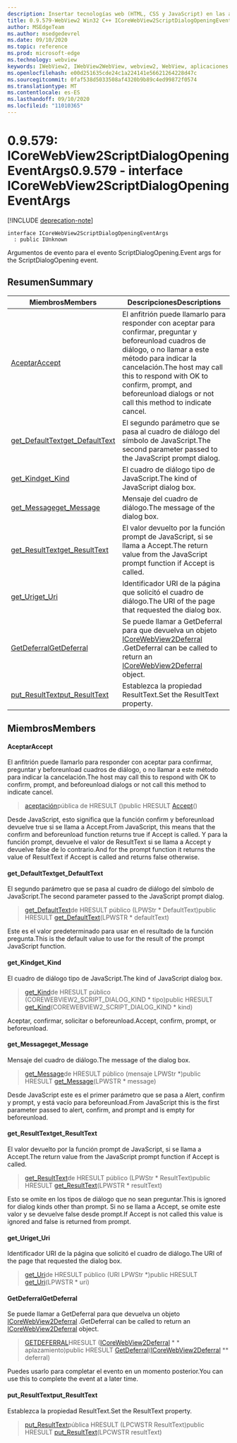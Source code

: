 ```yaml
---
description: Insertar tecnologías web (HTML, CSS y JavaScript) en las aplicaciones nativas con el control Microsoft Edge WebView2
title: 0.9.579-WebView2 Win32 C++ ICoreWebView2ScriptDialogOpeningEventArgs
author: MSEdgeTeam
ms.author: msedgedevrel
ms.date: 09/10/2020
ms.topic: reference
ms.prod: microsoft-edge
ms.technology: webview
keywords: IWebView2, IWebView2WebView, webview2, WebView, aplicaciones Win32, Win32, Edge, ICoreWebView2, ICoreWebView2Controller, control de explorador, HTML Edge, ICoreWebView2ScriptDialogOpeningEventArgs
ms.openlocfilehash: e00d251635cde24c1a224141e56621264228d47c
ms.sourcegitcommit: 0faf538d5033508af4320b9b89c4ed99872f0574
ms.translationtype: MT
ms.contentlocale: es-ES
ms.lasthandoff: 09/10/2020
ms.locfileid: "11010365"
---
```

# <span data-ttu-id="595c9-104">0.9.579: ICoreWebView2ScriptDialogOpeningEventArgs</span><span class="sxs-lookup"><span data-stu-id="595c9-104">0.9.579 - interface ICoreWebView2ScriptDialogOpeningEventArgs</span></span> 

[!INCLUDE [deprecation-note](../../includes/deprecation-note.md)]

```
interface ICoreWebView2ScriptDialogOpeningEventArgs
  : public IUnknown
```

<span data-ttu-id="595c9-105">Argumentos de evento para el evento ScriptDialogOpening.</span><span class="sxs-lookup"><span data-stu-id="595c9-105">Event args for the ScriptDialogOpening event.</span></span>

## <span data-ttu-id="595c9-106">Resumen</span><span class="sxs-lookup"><span data-stu-id="595c9-106">Summary</span></span>

 <span data-ttu-id="595c9-107">Miembros</span><span class="sxs-lookup"><span data-stu-id="595c9-107">Members</span></span>                        | <span data-ttu-id="595c9-108">Descripciones</span><span class="sxs-lookup"><span data-stu-id="595c9-108">Descriptions</span></span>
--------------------------------|---------------------------------------------
[<span data-ttu-id="595c9-109">Aceptar</span><span class="sxs-lookup"><span data-stu-id="595c9-109">Accept</span></span>](#accept) | <span data-ttu-id="595c9-110">El anfitrión puede llamarlo para responder con aceptar para confirmar, preguntar y beforeunload cuadros de diálogo, o no llamar a este método para indicar la cancelación.</span><span class="sxs-lookup"><span data-stu-id="595c9-110">The host may call this to respond with OK to confirm, prompt, and beforeunload dialogs or not call this method to indicate cancel.</span></span>
[<span data-ttu-id="595c9-111">get_DefaultText</span><span class="sxs-lookup"><span data-stu-id="595c9-111">get_DefaultText</span></span>](#get_defaulttext) | <span data-ttu-id="595c9-112">El segundo parámetro que se pasa al cuadro de diálogo del símbolo de JavaScript.</span><span class="sxs-lookup"><span data-stu-id="595c9-112">The second parameter passed to the JavaScript prompt dialog.</span></span>
[<span data-ttu-id="595c9-113">get_Kind</span><span class="sxs-lookup"><span data-stu-id="595c9-113">get_Kind</span></span>](#get_kind) | <span data-ttu-id="595c9-114">El cuadro de diálogo tipo de JavaScript.</span><span class="sxs-lookup"><span data-stu-id="595c9-114">The kind of JavaScript dialog box.</span></span>
[<span data-ttu-id="595c9-115">get_Message</span><span class="sxs-lookup"><span data-stu-id="595c9-115">get_Message</span></span>](#get_message) | <span data-ttu-id="595c9-116">Mensaje del cuadro de diálogo.</span><span class="sxs-lookup"><span data-stu-id="595c9-116">The message of the dialog box.</span></span>
[<span data-ttu-id="595c9-117">get_ResultText</span><span class="sxs-lookup"><span data-stu-id="595c9-117">get_ResultText</span></span>](#get_resulttext) | <span data-ttu-id="595c9-118">El valor devuelto por la función prompt de JavaScript, si se llama a Accept.</span><span class="sxs-lookup"><span data-stu-id="595c9-118">The return value from the JavaScript prompt function if Accept is called.</span></span>
[<span data-ttu-id="595c9-119">get_Uri</span><span class="sxs-lookup"><span data-stu-id="595c9-119">get_Uri</span></span>](#get_uri) | <span data-ttu-id="595c9-120">Identificador URI de la página que solicitó el cuadro de diálogo.</span><span class="sxs-lookup"><span data-stu-id="595c9-120">The URI of the page that requested the dialog box.</span></span>
[<span data-ttu-id="595c9-121">GetDeferral</span><span class="sxs-lookup"><span data-stu-id="595c9-121">GetDeferral</span></span>](#getdeferral) | <span data-ttu-id="595c9-122">Se puede llamar a GetDeferral para que devuelva un objeto [ICoreWebView2Deferral](icorewebview2deferral.md) .</span><span class="sxs-lookup"><span data-stu-id="595c9-122">GetDeferral can be called to return an [ICoreWebView2Deferral](icorewebview2deferral.md) object.</span></span>
[<span data-ttu-id="595c9-123">put_ResultText</span><span class="sxs-lookup"><span data-stu-id="595c9-123">put_ResultText</span></span>](#put_resulttext) | <span data-ttu-id="595c9-124">Establezca la propiedad ResultText.</span><span class="sxs-lookup"><span data-stu-id="595c9-124">Set the ResultText property.</span></span>

## <span data-ttu-id="595c9-125">Miembros</span><span class="sxs-lookup"><span data-stu-id="595c9-125">Members</span></span>

#### <span data-ttu-id="595c9-126">Aceptar</span><span class="sxs-lookup"><span data-stu-id="595c9-126">Accept</span></span> 

<span data-ttu-id="595c9-127">El anfitrión puede llamarlo para responder con aceptar para confirmar, preguntar y beforeunload cuadros de diálogo, o no llamar a este método para indicar la cancelación.</span><span class="sxs-lookup"><span data-stu-id="595c9-127">The host may call this to respond with OK to confirm, prompt, and beforeunload dialogs or not call this method to indicate cancel.</span></span>

> <span data-ttu-id="595c9-128">[aceptación](#accept)pública de HRESULT ()</span><span class="sxs-lookup"><span data-stu-id="595c9-128">public HRESULT [Accept](#accept)()</span></span>

<span data-ttu-id="595c9-129">Desde JavaScript, esto significa que la función confirm y beforeunload devuelve true si se llama a Accept.</span><span class="sxs-lookup"><span data-stu-id="595c9-129">From JavaScript, this means that the confirm and beforeunload function returns true if Accept is called.</span></span> <span data-ttu-id="595c9-130">Y para la función prompt, devuelve el valor de ResultText si se llama a Accept y devuelve false de lo contrario.</span><span class="sxs-lookup"><span data-stu-id="595c9-130">And for the prompt function it returns the value of ResultText if Accept is called and returns false otherwise.</span></span>

#### <span data-ttu-id="595c9-131">get_DefaultText</span><span class="sxs-lookup"><span data-stu-id="595c9-131">get_DefaultText</span></span> 

<span data-ttu-id="595c9-132">El segundo parámetro que se pasa al cuadro de diálogo del símbolo de JavaScript.</span><span class="sxs-lookup"><span data-stu-id="595c9-132">The second parameter passed to the JavaScript prompt dialog.</span></span>

> <span data-ttu-id="595c9-133">[get_DefaultText](#get_defaulttext)de HRESULT público (LPWStr \* DefaultText)</span><span class="sxs-lookup"><span data-stu-id="595c9-133">public HRESULT [get_DefaultText](#get_defaulttext)(LPWSTR \* defaultText)</span></span>

<span data-ttu-id="595c9-134">Este es el valor predeterminado para usar en el resultado de la función pregunta.</span><span class="sxs-lookup"><span data-stu-id="595c9-134">This is the default value to use for the result of the prompt JavaScript function.</span></span>

#### <span data-ttu-id="595c9-135">get_Kind</span><span class="sxs-lookup"><span data-stu-id="595c9-135">get_Kind</span></span> 

<span data-ttu-id="595c9-136">El cuadro de diálogo tipo de JavaScript.</span><span class="sxs-lookup"><span data-stu-id="595c9-136">The kind of JavaScript dialog box.</span></span>

> <span data-ttu-id="595c9-137">[get_Kind](#get_kind)de HRESULT público (COREWEBVIEW2_SCRIPT_DIALOG_KIND \* tipo)</span><span class="sxs-lookup"><span data-stu-id="595c9-137">public HRESULT [get_Kind](#get_kind)(COREWEBVIEW2_SCRIPT_DIALOG_KIND \* kind)</span></span>

<span data-ttu-id="595c9-138">Aceptar, confirmar, solicitar o beforeunload.</span><span class="sxs-lookup"><span data-stu-id="595c9-138">Accept, confirm, prompt, or beforeunload.</span></span>

#### <span data-ttu-id="595c9-139">get_Message</span><span class="sxs-lookup"><span data-stu-id="595c9-139">get_Message</span></span> 

<span data-ttu-id="595c9-140">Mensaje del cuadro de diálogo.</span><span class="sxs-lookup"><span data-stu-id="595c9-140">The message of the dialog box.</span></span>

> <span data-ttu-id="595c9-141">[get_Message](#get_message)de HRESULT público (mensaje LPWStr \*)</span><span class="sxs-lookup"><span data-stu-id="595c9-141">public HRESULT [get_Message](#get_message)(LPWSTR \* message)</span></span>

<span data-ttu-id="595c9-142">Desde JavaScript este es el primer parámetro que se pasa a Alert, confirm y prompt, y está vacío para beforeunload.</span><span class="sxs-lookup"><span data-stu-id="595c9-142">From JavaScript this is the first parameter passed to alert, confirm, and prompt and is empty for beforeunload.</span></span>

#### <span data-ttu-id="595c9-143">get_ResultText</span><span class="sxs-lookup"><span data-stu-id="595c9-143">get_ResultText</span></span> 

<span data-ttu-id="595c9-144">El valor devuelto por la función prompt de JavaScript, si se llama a Accept.</span><span class="sxs-lookup"><span data-stu-id="595c9-144">The return value from the JavaScript prompt function if Accept is called.</span></span>

> <span data-ttu-id="595c9-145">[get_ResultText](#get_resulttext)de HRESULT público (LPWStr \* ResultText)</span><span class="sxs-lookup"><span data-stu-id="595c9-145">public HRESULT [get_ResultText](#get_resulttext)(LPWSTR \* resultText)</span></span>

<span data-ttu-id="595c9-146">Esto se omite en los tipos de diálogo que no sean preguntar.</span><span class="sxs-lookup"><span data-stu-id="595c9-146">This is ignored for dialog kinds other than prompt.</span></span> <span data-ttu-id="595c9-147">Si no se llama a Accept, se omite este valor y se devuelve false desde prompt.</span><span class="sxs-lookup"><span data-stu-id="595c9-147">If Accept is not called this value is ignored and false is returned from prompt.</span></span>

#### <span data-ttu-id="595c9-148">get_Uri</span><span class="sxs-lookup"><span data-stu-id="595c9-148">get_Uri</span></span> 

<span data-ttu-id="595c9-149">Identificador URI de la página que solicitó el cuadro de diálogo.</span><span class="sxs-lookup"><span data-stu-id="595c9-149">The URI of the page that requested the dialog box.</span></span>

> <span data-ttu-id="595c9-150">[get_Uri](#get_uri)de HRESULT público (URI LPWStr \*)</span><span class="sxs-lookup"><span data-stu-id="595c9-150">public HRESULT [get_Uri](#get_uri)(LPWSTR \* uri)</span></span>

#### <span data-ttu-id="595c9-151">GetDeferral</span><span class="sxs-lookup"><span data-stu-id="595c9-151">GetDeferral</span></span> 

<span data-ttu-id="595c9-152">Se puede llamar a GetDeferral para que devuelva un objeto [ICoreWebView2Deferral](icorewebview2deferral.md) .</span><span class="sxs-lookup"><span data-stu-id="595c9-152">GetDeferral can be called to return an [ICoreWebView2Deferral](icorewebview2deferral.md) object.</span></span>

> <span data-ttu-id="595c9-153">[GETDEFERRAL](#getdeferral)HRESULT ([ICoreWebView2Deferral](icorewebview2deferral.md) \* \* aplazamiento)</span><span class="sxs-lookup"><span data-stu-id="595c9-153">public HRESULT [GetDeferral](#getdeferral)([ICoreWebView2Deferral](icorewebview2deferral.md) \*\* deferral)</span></span>

<span data-ttu-id="595c9-154">Puedes usarlo para completar el evento en un momento posterior.</span><span class="sxs-lookup"><span data-stu-id="595c9-154">You can use this to complete the event at a later time.</span></span>

#### <span data-ttu-id="595c9-155">put_ResultText</span><span class="sxs-lookup"><span data-stu-id="595c9-155">put_ResultText</span></span> 

<span data-ttu-id="595c9-156">Establezca la propiedad ResultText.</span><span class="sxs-lookup"><span data-stu-id="595c9-156">Set the ResultText property.</span></span>

> <span data-ttu-id="595c9-157">[put_ResultText](#put_resulttext)pública HRESULT (LPCWSTR ResultText)</span><span class="sxs-lookup"><span data-stu-id="595c9-157">public HRESULT [put_ResultText](#put_resulttext)(LPCWSTR resultText)</span></span>

